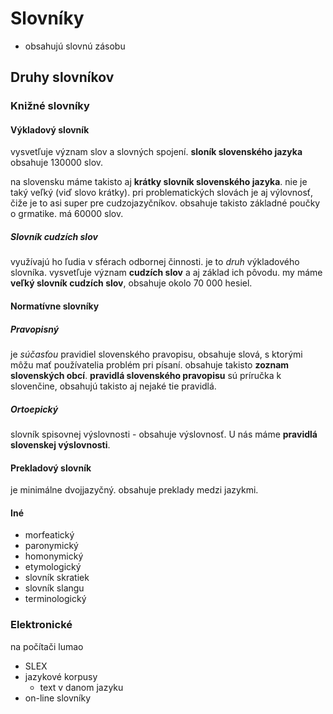 # Slovníky

 - obsahujú slovnú zásobu

## Druhy slovníkov

### Knižné slovníky

#### Výkladový slovník

vysvetľuje význam slov a slovných spojení. **sloník slovenského jazyka**
obsahuje 130000 slov.

na slovensku máme takisto aj **krátky slovník slovenského jazyka**. nie je taký
veľký (viď slovo krátky). pri problematických slovách je aj výlovnosť, čiže je
to asi super pre cudzojazyčníkov. obsahuje takisto základné poučky o grmatike.
má 60000 slov.

##### Slovník cudzích slov

využívajú ho ľudia v sférach odbornej činnosti. je to *druh* výkladového
slovníka. vysvetľuje význam **cudzích slov** a aj základ ich pôvodu. my máme
**veľký slovník cudzích slov**, obsahuje okolo 70 000 hesiel.

#### Normatívne slovníky

##### Pravopisný

je *súčasťou* pravidiel slovenského pravopisu, obsahuje slová, s ktorými môžu
mať používatelia problém pri písaní. obsahuje takisto **zoznam slovenských
obcí**. **pravidlá slovenského pravopisu** sú príručka k slovenčine, obsahujú
takisto aj nejaké tie pravidlá.

##### Ortoepický

slovník spisovnej výslovnosti - obsahuje výslovnosť. U nás máme **pravidlá
slovenskej výslovnosti**.

#### Prekladový slovník

je minimálne dvojjazyčný. obsahuje preklady medzi jazykmi.

#### Iné
 - morfeatický
 - paronymický
 - homonymický
 - etymologický
 - slovník skratiek
 - slovník slangu
 - terminologický

### Elektronické

na počítači lumao

   - SLEX
   - jazykové korpusy
     - text v danom jazyku
   - on-line slovníky
